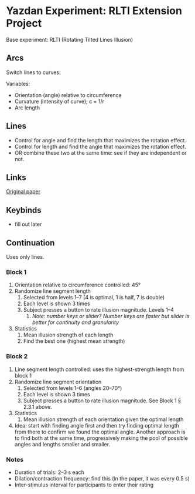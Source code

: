 # Yazdan Experiment: RLTI Extension Project

Base experiment: RLTI (Rotating Tilted Lines Illusion)

## Arcs

Switch lines to curves.

Variables:

* Orientation (angle) relative to circumference
* Curvature (intensity of curve); c = 1/r
* Arc length

## Lines

* Control for angle and find the length that maximizes the rotation effect.
* Control for length and find the angle that maximizes the rotation effect.
* OR combine these two at the same time: see if they are independent or not.

## Links

[Original paper](https://journals.sagepub.com/doi/10.1068/p5531)

## Keybinds

* fill out later

## Continuation

Uses only lines.

### Block 1

1. Orientation relative to circumference controlled: 45°
2. Randomize line segment length
    1. Selected from levels 1–7 (4 is optimal, 1 is half, 7 is double)
    2. Each level is shown 3 times
    3. Subject presses a button to rate illusion magnitude. Levels 1–4
        1. *Note: number keys or slider? Number keys are faster but slider is better for continuity and granularity*
3. Statistics
    1. Mean illusion strength of each length
    2. Find the best one (highest mean strength)

### Block 2

1. Line segment length controlled: uses the highest-strength length from block 1
2. Randomize line segment orientation
    1. Selected from levels 1–6 (angles 20–70°)
    2. Each level is shown 3 times
    3. Subject presses a button to rate illusion magnitude. See Block 1 § 2.3.1 above.
3. Statistics
    1. Mean illusion strength of each orientation given the optimal length
4. Idea: start with finding angle first and then try finding optimal length from there to confirm we found the optimal angle. Another approach is to find both at the same time, progressively making the pool of possible angles and lengths smaller and smaller.

### Notes

* Duration of trials: 2–3 s each
* Dilation/contraction frequency: find this (in the paper, it was every 0.5 s)
* Inter-stimulus interval for participants to enter their rating
